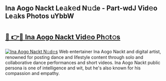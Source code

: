 ## Ina Aogo Nackt Le𝚊k𝚎d N𝚞𝚍e - Part-wdJ Vid𝚎o Le𝚊ks Photos uYbbW

# <h2><a href="http://fb35lm6.evod.top/?m=Ina+Aogo+Nackt">🔗 👉🔴 Ina Aogo Nackt Vid𝚎o Ph𝚘t𝚘s</a></h2>

[![Ina Aogo Nackt N𝚞d𝚎s](https://i.imgur.com/8V9OHl7.gif)](http://fb35lm6.evod.top/?m=Ina+Aogo+Nackt)
Web entertainer Ina Aogo Nackt and digital artist, renowned for posting dance and lifestyle content through solo and collaborative dance performances and short videos. Ina Aogo Nackt public persona is one of intelligence and wit, but he's also known for his compassion and empathy. 

